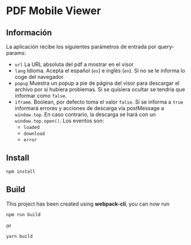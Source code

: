 # PDF Mobile Viewer

## Información

La aplicación recibe los siguientes parámetros de entrada por query-params:
* `url` La URL absoluta del pdf a mostrar en el visor
* `lang` Idioma. Acepta el español (`es`) e inglés (`en`). Si no se le informa lo coge del navegador.
* `popup` Muestra un popup a pie de página del visor para descargar el archivo por si hubiera problemas. Si se quisiera ocultar se tendría que informar como `false`.
* `iframe`. Boolean, por defecto toma el valor `false`. Si se informa a `true` informará errores y acciones de descarga vía postMessage a `window.top`. En caso contrario, la descarga se hará con un `window.top.open()`. Los eventos son:
    * `loaded`
    * `download`
    * `error`

## Install

```
npm install
```

## Build

This project has been created using **webpack-cli**, you can now run

```
npm run build
```

or

```
yarn build
```




